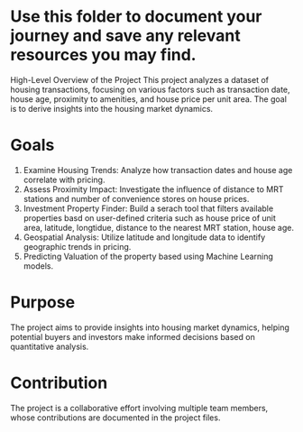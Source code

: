 # Use this folder to document your journey and save any relevant resources you may find.
High-Level Overview of the Project
This project analyzes a dataset of housing transactions, focusing on various factors such as transaction date, house age, proximity to amenities, and house price per unit area. The goal is to derive insights into the housing market dynamics.

# Goals
1. Examine Housing Trends: Analyze how transaction dates and house age correlate with pricing.
2. Assess Proximity Impact: Investigate the influence of distance to MRT stations and number of convenience stores on house prices.
3. Investment Property Finder: Build a serach tool that filters available properties basd on user-defined criteria such as house price of unit area, latitude, longtidue, distance to the nearest MRT station, house age.
4. Geospatial Analysis: Utilize latitude and longitude data to identify geographic trends in pricing.
5. Predicting Valuation of the property based using Machine Learning models.

# Purpose
The project aims to provide insights into housing market dynamics, helping potential buyers and investors make informed decisions based on quantitative analysis.

# Contribution
The project is a collaborative effort involving multiple team members, whose contributions are documented in the project files.
